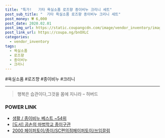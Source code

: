 ```yaml
--- 
title: "특가!   기타 욕실소품 로즈향 종이비누 크리니 세트" 
post_sub_title: "  기타 욕실소품 로즈향 종이비누 크리니 세트" 
post_money: ₩ 6,000 
post_date: 2020.02.01 
post_img_url: https://static.coupangcdn.com/image/vendor_inventory/images/2016/10/28/15/6/a7b98f3e-7d21-4348-bc8f-5b8fe0f033a1.jpg 
post_link_url: https://coupa.ng/bnOXLC 
categories: 
  - vendor_inventory 
tags: 
  - 욕실소품 
  - 로즈향 
  - 종이비누 
  - 크리니 
--- 
```

  #욕실소품 #로즈향 #종이비누 #크리니 
<hr> 

> 행복은 습관이다,그것을 몸에 지니라 – 허버드 


### POWER LINK

* <a href="https://blog.naver.com/santokki14/221792098633" target="_blank">생활 / 종이비누 베스트 ~54위</a>
* <a href="https://blog.naver.com/sakai111/221791724545" target="_blank">[도서] 곰손의 마법학교 종이구관</a>
* <a href="https://blog.naver.com/santokki14/221785652636" target="_blank">2000 페이퍼토이/종이/SC편의점페이퍼토이/쓰임끌림</a>
